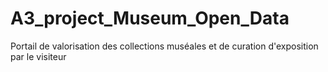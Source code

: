# A3_project_Museum_Open_Data
Portail de valorisation des collections muséales et de curation d'exposition par le visiteur
